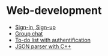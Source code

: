# Web-development
* [Sign-in, Sign-up](https://github.com/vacu9708/Web-development/tree/main/Sign-in%2C%20Sign-up)
* [Group chat](https://github.com/vacu9708/Web-development/tree/main/Group%20chat)
* [To-do list with authentification](https://github.com/vacu9708/Web-development/tree/main/To-do%20list%20with%20authentification)
* [JSON parser with C++](https://github.com/vacu9708/Web-development/tree/main/JSON%20parser%20with%20C%2B%2B)
